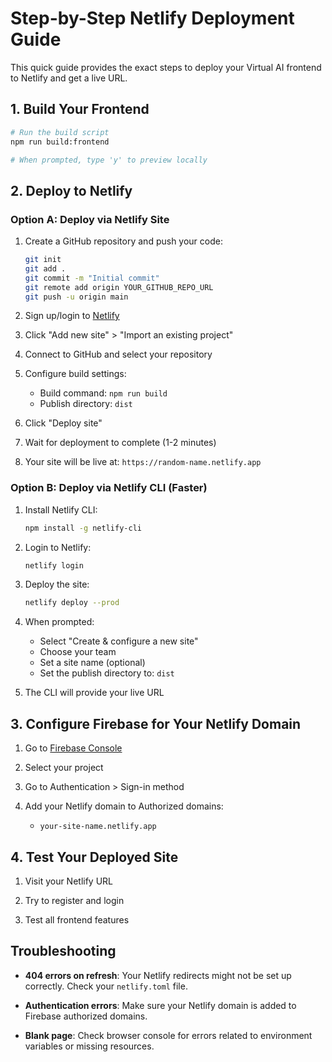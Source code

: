 # Step-by-Step Netlify Deployment Guide

This quick guide provides the exact steps to deploy your Virtual AI frontend to Netlify and get a live URL.

## 1. Build Your Frontend

```bash
# Run the build script
npm run build:frontend

# When prompted, type 'y' to preview locally
```

## 2. Deploy to Netlify

### Option A: Deploy via Netlify Site

1. Create a GitHub repository and push your code:
   ```bash
   git init
   git add .
   git commit -m "Initial commit"
   git remote add origin YOUR_GITHUB_REPO_URL
   git push -u origin main
   ```

2. Sign up/login to [Netlify](https://app.netlify.com/)

3. Click "Add new site" > "Import an existing project"

4. Connect to GitHub and select your repository

5. Configure build settings:
   - Build command: `npm run build`
   - Publish directory: `dist`

6. Click "Deploy site"

7. Wait for deployment to complete (1-2 minutes)

8. Your site will be live at: `https://random-name.netlify.app`

### Option B: Deploy via Netlify CLI (Faster)

1. Install Netlify CLI:
   ```bash
   npm install -g netlify-cli
   ```

2. Login to Netlify:
   ```bash
   netlify login
   ```

3. Deploy the site:
   ```bash
   netlify deploy --prod
   ```

4. When prompted:
   - Select "Create & configure a new site"
   - Choose your team
   - Set a site name (optional)
   - Set the publish directory to: `dist`

5. The CLI will provide your live URL

## 3. Configure Firebase for Your Netlify Domain

1. Go to [Firebase Console](https://console.firebase.google.com/)

2. Select your project

3. Go to Authentication > Sign-in method

4. Add your Netlify domain to Authorized domains:
   - `your-site-name.netlify.app`

## 4. Test Your Deployed Site

1. Visit your Netlify URL

2. Try to register and login

3. Test all frontend features

## Troubleshooting

- **404 errors on refresh**: Your Netlify redirects might not be set up correctly. Check your `netlify.toml` file.

- **Authentication errors**: Make sure your Netlify domain is added to Firebase authorized domains.

- **Blank page**: Check browser console for errors related to environment variables or missing resources.
